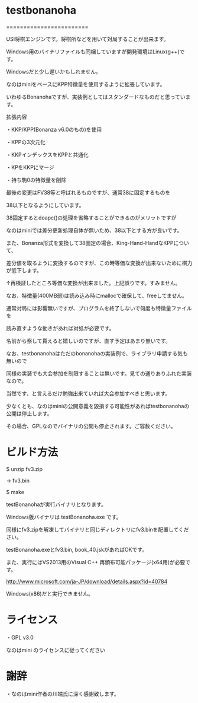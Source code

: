 # testbonanoha
========================

USI将棋エンジンです。将棋所などを用いて対局することが出来ます。

Windows用のバイナリファイルも同梱していますが開発環境はLinux(g++)です。

Windowsだと少し遅いかもしれません。

なのはminiをベースにKPP特徴量を使用するように拡張しています。

いわゆるBonanohaですが、実装例としてはスタンダードなものだと思っています。

拡張内容

・KKP/KPP(Bonanza v6.0のもの)を使用

・KPPの3次元化

・KKPインデックスをKPPと共通化

・KPをKKPにマージ

・持ち駒0の特徴量を削除

最後の変更はFV38等と呼ばれるものですが、通常38に固定するものを

38以下となるようにしています。

38固定するとdoapc()の処理を省略することができるのがメリットですが

なのはminiでは差分更新処理自体が無いため、38以下とする方が良いです。

また、Bonanza形式を変換して38固定の場合、King-Hand-HandなKPPについて、

差分値を取るように変換するのですが、この時等価な変換が出来ないために棋力が低下します。

↑再検証したところ等価な変換が出来ました。上記誤りです。すみません。


なお、特徴量(400MB弱)は読み込み時にmallocで確保して、freeしてません。

通常対局には影響無いですが、プログラムを終了しないで何度も特徴量ファイルを

読み直すような動きがあれば対処が必要です。

名前から察して貰えると嬉しいのですが、直す予定はあまり無いです。

なお、testbonanohaはただのbonanohaの実装例で、ライブラリ申請する気も無いので

同様の実装でも大会参加を制限することは無いです。見ての通りありふれた実装なので。

当然です、と言えるだけ勉強出来ていれば大会参加すべきと思います。

少なくとも、なのはminiの公開意義を毀損する可能性があればtestbonanohaの公開は停止します。

その場合、GPLなのでバイナリの公開も停止されます。ご容赦ください。

# ビルド方法

$ unzip fv3.zip

→ fv3.bin

$ make

testBonanohaが実行バイナリとなります。

Windows版バイナリは testBonanoha.exe です。

同様にfv3.zipを解凍してバイナリと同じディレクトリにfv3.binを配置してください。

testBonanoha.exeとfv3.bin, book_40.jskがあればOKです。

また、実行にはVS2013用のVisual C++ 再頒布可能パッケージ(x64用)が必要です。

http://www.microsoft.com/ja-JP/download/details.aspx?id=40784

Windows(x86)だと実行できません。

# ライセンス

・GPL v3.0

なのはmini のライセンスに従ってください

# 謝辞

・なのはmini作者の川端氏に深く感謝致します。
